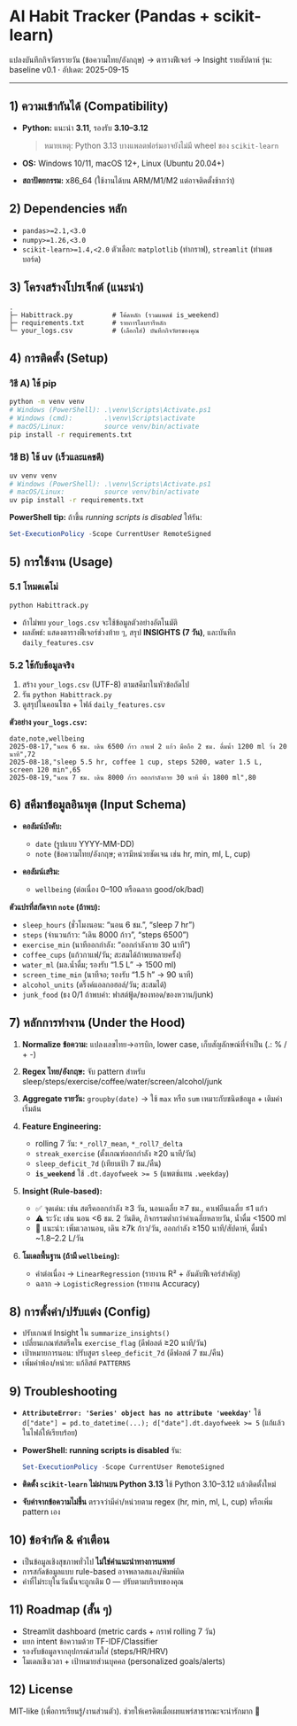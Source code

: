 # AI Habit Tracker (Pandas + scikit-learn)

แปลงบันทึกกิจวัตรรายวัน (ข้อความไทย/อังกฤษ) → ตารางฟีเจอร์ → Insight รายสัปดาห์
รุ่น: baseline v0.1 · อัปเดต: 2025-09-15

---

## 1) ความเข้ากันได้ (Compatibility)

* **Python:** แนะนำ **3.11**, รองรับ **3.10–3.12**

  > หมายเหตุ: Python 3.13 บางแพลตฟอร์มอาจยังไม่มี wheel ของ `scikit-learn`
* **OS:** Windows 10/11, macOS 12+, Linux (Ubuntu 20.04+)
* **สถาปัตยกรรม:** x86\_64 (ใช้งานได้บน ARM/M1/M2 แต่อาจติดตั้งช้ากว่า)

## 2) Dependencies หลัก

* `pandas>=2.1,<3.0`
* `numpy>=1.26,<3.0`
* `scikit-learn>=1.4,<2.0`
  ตัวเลือก: `matplotlib` (ทำกราฟ), `streamlit` (ทำแดชบอร์ด)

## 3) โครงสร้างโปรเจ็กต์ (แนะนำ)

```
.
├─ Habittrack.py          # โค้ดหลัก (รวมแพตช์ is_weekend)
├─ requirements.txt       # รายการไลบรารีหลัก
└─ your_logs.csv          # (เลือกใส่) บันทึกกิจวัตรของคุณ
```

## 4) การติดตั้ง (Setup)

### วิธี A) ใช้ pip

```bash
python -m venv venv
# Windows (PowerShell): .\venv\Scripts\Activate.ps1
# Windows (cmd):        .\venv\Scripts\activate
# macOS/Linux:          source venv/bin/activate
pip install -r requirements.txt
```

### วิธี B) ใช้ uv (เร็วและแคชดี)

```bash
uv venv venv
# Windows (PowerShell): .\venv\Scripts\Activate.ps1
# macOS/Linux:          source venv/bin/activate
uv pip install -r requirements.txt
```

**PowerShell tip:** ถ้าขึ้น *running scripts is disabled* ให้รัน:

```powershell
Set-ExecutionPolicy -Scope CurrentUser RemoteSigned
```

## 5) การใช้งาน (Usage)

### 5.1 โหมดเดโม่

```bash
python Habittrack.py
```

* ถ้าไม่พบ `your_logs.csv` จะใช้ข้อมูลตัวอย่างอัตโนมัติ
* ผลลัพธ์: แสดงตารางฟีเจอร์ช่วงท้าย ๆ, สรุป **INSIGHTS (7 วัน)**, และบันทึก `daily_features.csv`

### 5.2 ใช้กับข้อมูลจริง

1. สร้าง `your_logs.csv` (UTF-8) ตามสคีมาในหัวข้อถัดไป
2. รัน `python Habittrack.py`
3. ดูสรุปในคอนโซล + ไฟล์ `daily_features.csv`

**ตัวอย่าง `your_logs.csv`:**

```csv
date,note,wellbeing
2025-08-17,"นอน 6 ชม. เดิน 6500 ก้าว กาแฟ 2 แก้ว มือถือ 2 ชม. ดื่มน้ำ 1200 ml วิ่ง 20 นาที",72
2025-08-18,"sleep 5.5 hr, coffee 1 cup, steps 5200, water 1.5 L, screen 120 min",65
2025-08-19,"นอน 7 ชม. เดิน 8000 ก้าว ออกกำลังกาย 30 นาที น้ำ 1800 ml",80
```

## 6) สคีมาข้อมูลอินพุต (Input Schema)

* **คอลัมน์บังคับ:**

  * `date` (รูปแบบ YYYY-MM-DD)
  * `note` (ข้อความไทย/อังกฤษ; ควรมีหน่วยชัดเจน เช่น hr, min, ml, L, cup)
* **คอลัมน์เสริม:**

  * `wellbeing` (ต่อเนื่อง 0–100 หรือฉลาก good/ok/bad)

**ตัวแปรที่สกัดจาก `note` (ถ้าพบ):**

* `sleep_hours` (ชั่วโมงนอน: “นอน 6 ชม.”, “sleep 7 hr”)
* `steps` (จำนวนก้าว: “เดิน 8000 ก้าว”, “steps 6500”)
* `exercise_min` (นาทีออกกำลัง: “ออกกำลังกาย 30 นาที”)
* `coffee_cups` (แก้วกาแฟ/วัน; สะสมได้ถ้าพบหลายครั้ง)
* `water_ml` (มล.น้ำดื่ม; รองรับ “1.5 L” → 1500 ml)
* `screen_time_min` (นาทีจอ; รองรับ “1.5 h” → 90 นาที)
* `alcohol_units` (ดริ๊งค์แอลกอฮอล์/วัน; สะสมได้)
* `junk_food` (ธง 0/1 ถ้าพบคำ: ฟาสต์ฟู้ด/ของทอด/ของหวาน/junk)

## 7) หลักการทำงาน (Under the Hood)

1. **Normalize ข้อความ:** แปลงเลขไทย→อารบิก, lower case, เก็บสัญลักษณ์ที่จำเป็น (.: % / + -)
2. **Regex ไทย/อังกฤษ:** จับ pattern สำหรับ sleep/steps/exercise/coffee/water/screen/alcohol/junk
3. **Aggregate รายวัน:** `groupby(date)` → ใช้ `max` หรือ `sum` เหมาะกับชนิดข้อมูล + เติมค่าเริ่มต้น
4. **Feature Engineering:**

   * rolling 7 วัน: `*_roll7_mean`, `*_roll7_delta`
   * `streak_exercise` (ตั้งเกณฑ์ออกกำลัง ≥20 นาที/วัน)
   * `sleep_deficit_7d` (เทียบเป้า 7 ชม./คืน)
   * **`is_weekend`** ใช้ `.dt.dayofweek >= 5` (แพตช์แทน `.weekday`)
5. **Insight (Rule-based):**

   * ✅ จุดเด่น: เช่น สตรีคออกกำลัง ≥3 วัน, นอนเฉลี่ย ≥7 ชม., คาเฟอีนเฉลี่ย ≤1 แก้ว
   * ⚠️ ระวัง: เช่น นอน <6 ชม. 2 วันติด, กิจกรรมต่ำกว่าค่าเฉลี่ยหลายวัน, น้ำดื่ม <1500 ml
   * 🎯 แนะนำ: เพิ่มเวลานอน, เดิน ≥7k ก้าว/วัน, ออกกำลัง ≥150 นาที/สัปดาห์, ดื่มน้ำ \~1.8–2.2 L/วัน
6. **โมเดลพื้นฐาน (ถ้ามี `wellbeing`):**

   * ค่าต่อเนื่อง → `LinearRegression` (รายงาน R² + อันดับฟีเจอร์สำคัญ)
   * ฉลาก → `LogisticRegression` (รายงาน Accuracy)

## 8) การตั้งค่า/ปรับแต่ง (Config)

* ปรับเกณฑ์ Insight ใน `summarize_insights()`
* เปลี่ยนเกณฑ์สตรีคใน `exercise_flag` (ดีฟอลต์ ≥20 นาที/วัน)
* เป้าหมายการนอน: ปรับสูตร `sleep_deficit_7d` (ดีฟอลต์ 7 ชม./คืน)
* เพิ่มคำพ้อง/หน่วย: แก้ลิสต์ `PATTERNS`

## 9) Troubleshooting

* **`AttributeError: 'Series' object has no attribute 'weekday'`**
  ใช้ `d["date"] = pd.to_datetime(...); d["date"].dt.dayofweek >= 5` (แก้แล้วในไฟล์ให้เรียบร้อย)
* **PowerShell: running scripts is disabled**
  รัน:

  ```powershell
  Set-ExecutionPolicy -Scope CurrentUser RemoteSigned
  ```
* **ติดตั้ง `scikit-learn` ไม่ผ่านบน Python 3.13**
  ใช้ Python 3.10–3.12 แล้วติดตั้งใหม่
* **จับค่าจากข้อความไม่ขึ้น**
  ตรวจว่ามีคำ/หน่วยตาม regex (hr, min, ml, L, cup) หรือเพิ่ม pattern เอง

## 10) ข้อจำกัด & คำเตือน

* เป็นข้อมูลเชิงสุขภาพทั่วไป **ไม่ใช่คำแนะนำทางการแพทย์**
* การสกัดข้อมูลแบบ rule-based อาจพลาดสแลง/พิมพ์ผิด
* ค่าที่ไม่ระบุในวันนั้นจะถูกเติม 0 — ปรับตามบริบทของคุณ

## 11) Roadmap (สั้น ๆ)

* Streamlit dashboard (metric cards + กราฟ rolling 7 วัน)
* แยก intent ข้อความด้วย TF-IDF/Classifier
* รองรับข้อมูลจากอุปกรณ์สวมใส่ (steps/HR/HRV)
* โมเดลเชิงเวลา + เป้าหมายส่วนบุคคล (personalized goals/alerts)

## 12) License

MIT-like (เพื่อการเรียนรู้/งานส่วนตัว). ช่วยให้เครดิตเมื่อเผยแพร่สาธารณะจะน่ารักมาก 🙌

